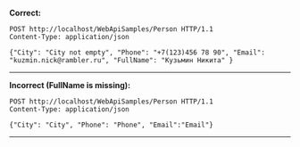 **Correct:**
```
POST http://localhost/WebApiSamples/Person HTTP/1.1
Content-Type: application/json

{"City": "City not empty", "Phone": "+7(123)456 78 90", "Email": "kuzmin.nick@rambler.ru", "FullName": "Кузьмин Никита" }
```
---------------------------------------------------
**Incorrect (FullName is missing):**
```
POST http://localhost/WebApiSamples/Person HTTP/1.1
Content-Type: application/json

{"City": "City", "Phone": "Phone", "Email":"Email"}
```
---------------------------------------------------
